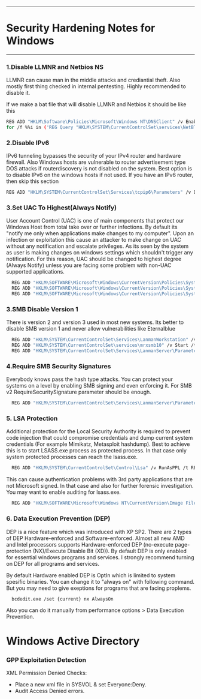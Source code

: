 ************************************
# Security Hardening Notes for Windows
************************************

### 1.Disable LLMNR and Netbios NS


LLMNR can cause man in the middle attacks and crediantial theft. Also mostly first thing checked in internal pentesting. Highly recommended to disable it.

If we make a bat file that will disable LLMNR and Netbios it should be like this

```sh
REG ADD "HKLM\Software\Policies\Microsoft\Windows NT\DNSClient" /v EnableMulticast /t REG_DWORD /d 0x0 /f
for /f %%i in ('REG Query "HKLM\SYSTEM\CurrentControlSet\services\NetBT\Parameters\Interfaces"') do REG ADD %%i /v NetbiosOptions /t REG_DWORD /d 0x2 /f
```


### 2.Disable IPv6

IPv6 tunneling bypasses the security of your IPv4 router and hardware firewall. Also Windows hosts are vulnerable to router advertisement type DOS attacks if routerdiscovery is not disabled on the system.
Best option is to disable IPv6 on the windows hosts if not used. If you have an IPv6 router, then skip this section

```sh
REG ADD "HKLM\SYSTEM\CurrentControlSet\Services\tcpip6\Parameters" /v DisabledComponents /t REG_DWORD /d 0xff /f
```


### 3.Set UAC To Highest(Always Notify)

User Account Control (UAC) is one of main components that protect our Windows Host from total take over or further infections. By default its "notify me only when applications make changes to my computer".
Upon an infection or exploitation this cause an attacker to make change on UAC without any notification and escalate privileges. As its seen by the system as user is making changes on windows settings which shouldn't trigger any notification.
For this reason, UAC should be changed to highest degree (Always Notify) unless you are facing some problem with non-UAC supported applications.

```sh
  REG ADD "HKLM\SOFTWARE\Microsoft\Windows\CurrentVersion\Policies\System" /v EnableLUA /t REG_DWORD /d 0x1 /f
  REG ADD "HKLM\SOFTWARE\Microsoft\Windows\CurrentVersion\Policies\System" /v ConsentPromptBehaviorAdmin /t REG_DWORD /d 0x2 /f
  REG ADD "HKLM\SOFTWARE\Microsoft\Windows\CurrentVersion\Policies\System" /v PromptOnSecureDesktop /t REG_DWORD /d 0x1 /f
```

### 3.SMB Disable Version 1
There is version 2 and version 3 used in most new systems. Its better to disable SMB version 1 and never allow vulnerabilities like Eternalblue 

```sh
  REG ADD "HKLM\SYSTEM\CurrentControlSet\Services\LanmanWorkstation" /v DependOnService /t REG_MULTI_SZ /d bowser\0mrxsmb20\0nsi /f
  REG ADD "HKLM\SYSTEM\CurrentControlSet\services\mrxsmb10" /v Start /t REG_DWORD /d 0x0 /f
  REG ADD "HKLM\SYSTEM\CurrentControlSet\Services\LanmanServer\Parameters" /v SMB1 /t REG_DWORD /d 0x0 /f
```

### 4.Require SMB Security Signatures
Everybody knows pass the hash type attacks. You can protect your systems on a level by enabling SMB signing and even enforcing it. For SMB v2 RequireSecuritySignature parameter should be enough.

```sh
  REG ADD "HKLM\SYSTEM\CurrentControlSet\Services\LanmanServer\Parameters" /v RequireSecuritySignature /t REG_DWORD /d 0x1 /f
```

### 5. LSA Protection

Additional protection for the Local Security Authority is required to prevent code injection that could compromise credentials and dump current system credentials (For example Mimikatz, Metasploit hashdump). Best to achieve this is to start LSASS.exe process as protected process. In that case only system protected processes can reach the lsass.exe.

```sh
  REG ADD "HKLM\SYSTEM\CurrentControlSet\Control\Lsa" /v RunAsPPL /t REG_DWORD /d 0x1 /f
```

This can cause authentication problems with 3rd party applications that are not Microsoft signed. In that case and also for further forensic investigation. You may want to enable auditing for lsass.exe.

```sh
  REG ADD "HKLM\SOFTWARE\Microsoft\Windows NT\CurrentVersion\Image File Execution Options\LSASS.exe" /v AuditLevel /t REG_DWORD /d 0x8 /f
```

### 6. Data Execution Prevention (DEP)

DEP is a nice feature which was introduced with XP SP2. There are 2 types of DEP Hardware-enforced and Software-enforced. Almost all new AMD and Intel processors supports Hardware-enforced DEP (no-execute page-protection (NX)/Execute Disable Bit (XD)). By default DEP is only enabled for essential windows  programs and services. I strongly recommend turning on DEP for all programs and services. 

By default Hardware enabled DEP is OptIn which is limited to system spesific binaries. You can change it to "always on" with following command. But you may need to give exeptions for programs that are facing proplems.
```sh
  bcdedit.exe /set {current} nx AlwaysOn
```
Also you can do it manually from performance options > Data Execution Prevention.


# Windows Active Directory
### GPP Exploitation Detection

XML Permission Denied Checks:
-	Place a new xml file in SYSVOL & set Everyone:Deny.
-	Audit Access Denied errors.